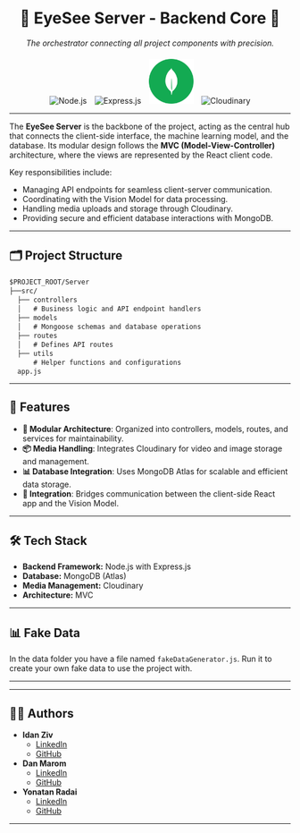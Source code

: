<div align="center">
  <h1>🔗 EyeSee Server - Backend Core 🔗</h1>
  <p><i>The orchestrator connecting all project components with precision.</i></p>
</div>

<div align="center" style="margin-top: 20px;">
  <img src="https://upload.wikimedia.org/wikipedia/commons/d/d9/Node.js_logo.svg" alt="Node.js" style="width: 60px; margin-right: 10px;">
  <img src="https://upload.wikimedia.org/wikipedia/commons/6/64/Expressjs.png" alt="Express.js" style="width: 120px; margin-right: 10px;">
  <img src="../public/mongodb-seeklogo.svg" alt="MongoDB" style="width: 80px; margin-right: 10px;">
  <img src="https://res.cloudinary.com/demo/image/upload/cloudinary_icon_blue.png" alt="Cloudinary" style="width: 80px;">
</div>

---

<p>
The <strong>EyeSee Server</strong> is the backbone of the project, acting as the central hub that connects the client-side interface, the machine learning model, and the database. Its modular design follows the <strong>MVC (Model-View-Controller)</strong> architecture, where the views are represented by the React client code. 
</p>

<p>
Key responsibilities include:
</p>
<ul>
  <li>Managing API endpoints for seamless client-server communication.</li>
  <li>Coordinating with the Vision Model for data processing.</li>
  <li>Handling media uploads and storage through Cloudinary.</li>
  <li>Providing secure and efficient database interactions with MongoDB.</li>
</ul>

---

## 🗂️ Project Structure

```
$PROJECT_ROOT/Server
├──src/
  ├── controllers
  │   # Business logic and API endpoint handlers
  ├── models
  │   # Mongoose schemas and database operations
  ├── routes
  │   # Defines API routes
  ├── utils
      # Helper functions and configurations
  app.js
```

---

## 🌟 Features
<ul>
  <li><strong>🔗 Modular Architecture</strong>: Organized into controllers, models, routes, and services for maintainability.</li>
  <li><strong>📦 Media Handling</strong>: Integrates Cloudinary for video and image storage and management.</li>
  <li><strong>📊 Database Integration</strong>: Uses MongoDB Atlas for scalable and efficient data storage.</li>
  <li><strong>🤝 Integration</strong>: Bridges communication between the client-side React app and the Vision Model.</li>
</ul>

---

## 🛠️ Tech Stack
<ul>
  <li><strong>Backend Framework:</strong> Node.js with Express.js</li>
  <li><strong>Database:</strong> MongoDB (Atlas)</li>
  <li><strong>Media Management:</strong> Cloudinary</li>
  <li><strong>Architecture:</strong> MVC</li>
</ul>

---
## 📊 Fake Data

In the data folder you have a file named <code>fakeDataGenerator.js</code>.
Run it to create your own fake data to use the project with.

---

---

## 👨‍💻 Authors
- **Idan Ziv**  
  - [LinkedIn](https://www.linkedin.com/in/idanziv7/)  
  - [GitHub](https://github.com/IdanZiv97)
- **Dan Marom**  
  - [LinkedIn](https://www.linkedin.com/in/dan-marom/)  
  - [GitHub](https://github.com/danmarom16)
- **Yonatan Radai**  
  - [LinkedIn](https://www.linkedin.com/in/yonatan-radai-074616211/)  
  - [GitHub](https://github.com/YonatanRadai)

---

